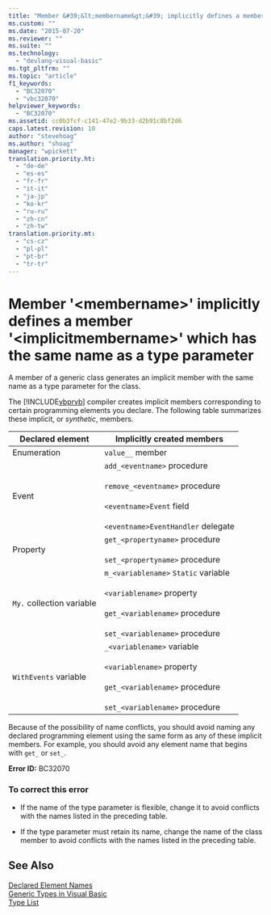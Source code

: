 ```yaml
---
title: "Member &#39;&lt;membername&gt;&#39; implicitly defines a member &#39;&lt;implicitmembername&gt;&#39; which has the same name as a type parameter | Microsoft Docs"
ms.custom: ""
ms.date: "2015-07-20"
ms.reviewer: ""
ms.suite: ""
ms.technology: 
  - "devlang-visual-basic"
ms.tgt_pltfrm: ""
ms.topic: "article"
f1_keywords: 
  - "BC32070"
  - "vbc32070"
helpviewer_keywords: 
  - "BC32070"
ms.assetid: cc0b3fcf-c141-47e2-9b33-d2b91c8bf2d6
caps.latest.revision: 10
author: "stevehoag"
ms.author: "shoag"
manager: "wpickett"
translation.priority.ht: 
  - "de-de"
  - "es-es"
  - "fr-fr"
  - "it-it"
  - "ja-jp"
  - "ko-kr"
  - "ru-ru"
  - "zh-cn"
  - "zh-tw"
translation.priority.mt: 
  - "cs-cz"
  - "pl-pl"
  - "pt-br"
  - "tr-tr"
---
```

# Member &#39;&lt;membername&gt;&#39; implicitly defines a member &#39;&lt;implicitmembername&gt;&#39; which has the same name as a type parameter
A member of a generic class generates an implicit member with the same name as a type parameter for the class.  
  
 The [!INCLUDE[vbprvb](../code-quality/includes/vbprvb_md.md)] compiler creates implicit members corresponding to certain programming elements you declare. The following table summarizes these implicit, or *synthetic*, members.  
  
|Declared element|Implicitly created members|  
|----------------------|--------------------------------|  
|Enumeration|`value__` member|  
|Event|`add_<eventname>` procedure<br /><br /> `remove_<eventname>` procedure<br /><br /> `<eventname>Event` field<br /><br /> `<eventname>EventHandler` delegate|  
|Property|`get_<propertyname>` procedure<br /><br /> `set_<propertyname>` procedure|  
|`My.` collection variable|`m_<variablename>` `Static` variable<br /><br /> `<variablename>` property<br /><br /> `get_<variablename>` procedure<br /><br /> `set_<variablename>` procedure|  
|`WithEvents` variable|`_<variablename>` variable<br /><br /> `<variablename>` property<br /><br /> `get_<variablename>` procedure<br /><br /> `set_<variablename>` procedure|  
  
 Because of the possibility of name conflicts, you should avoid naming any declared programming element using the same form as any of these implicit members. For example, you should avoid any element name that begins with `get_` or `set_`.  
  
 **Error ID:** BC32070  
  
### To correct this error  
  
-   If the name of the type parameter is flexible, change it to avoid conflicts with the names listed in the preceding table.  
  
-   If the type parameter must retain its name, change the name of the class member to avoid conflicts with the names listed in the preceding table.  
  
## See Also  
 [Declared Element Names](/dotnet/visual-basic/programming-guide/language-features/declared-elements/declared-element-names)   
 [Generic Types in Visual Basic](/dotnet/visual-basic/programming-guide/language-features/data-types/generic-types)   
 [Type List](/dotnet/visual-basic/language-reference/statements/type-list)